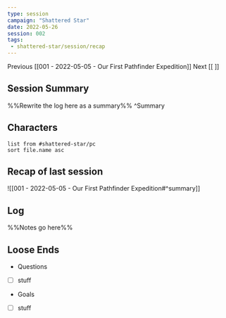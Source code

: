 ```yaml
---
type: session
campaign: "Shattered Star"
date: 2022-05-26
session: 002
tags:
 - shattered-star/session/recap
---
```

Previous [[001 - 2022-05-05 - Our First Pathfinder Expedition]]
Next [[ ]]
## Session Summary

%%Rewrite the log here as a summary%%
^Summary

## Characters
```dataview
list from #shattered-star/pc 
sort file.name asc
```

## Recap of last session
![[001 - 2022-05-05 - Our First Pathfinder Expedition#^summary]]

## Log
%%Notes go here%%

## Loose Ends
* Questions
- [ ] stuff

* Goals
- [ ] stuff



